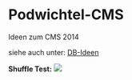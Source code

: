 Podwichtel-CMS
==============

Ideen zum CMS 2014

siehe auch unter: [DB-Ideen](https://github.com/McCouman/Podwichtel-CMS/blob/master/DB-Ideen.md)

**Shuffle Test:**
<img src="https://raw.github.com/McCouman/Podwichtel-CMS/master/screenshot.png">
